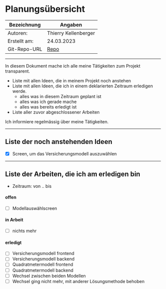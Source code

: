 # <Projekt> Planungsübersicht

| Bezeichnung    | Angaben        |
| -------------- | ---------------|
| Autoren:       |Thierry Kellenberger|
| Erstellt am:   |24.03.2023  |
| Git-Repo-URL   | [Repo](https://github.com/DreamCat04/Versicherungsrechner_TK) |

---

In diesem Dokument mache ich alle meine Tätigkeiten zum Projekt transparent.

* Liste mit allen Ideen, die in meinem Projekt noch anstehen
* Liste mit allen Ideen, die ich in einem deklarierten Zeitraum erledigen werde.
   * alles was in diesem Zeitraum geplant ist
   * alles was ich gerade mache
   * alles was bereits erledigt ist
* Liste aller zuvor abgeschlossener Arbeiten
   
Ich informiere regelmässig über meine Tätigkeiten.

   
---

## Liste der noch anstehenden Ideen

* [x] Screen, um das Versicherungsmodell auszuwählen

---

## Liste der Arbeiten, die ich am erledigen bin

* Zeitraum: von .. bis

#### offen

* [ ] Modellauswählscreen

#### in Arbeit

* [ ] nichts mehr

#### erledigt

* [ ] Versicherungsmodell frontend
* [ ] Versicherungsmodell backend
* [ ] Quadratmetermodell frontend
* [ ] Quadratmetermodell backend
* [ ] Wechsel zwischen beiden Modellen
* [ ] Wechsel ging nicht mehr, mit anderer Lösungsmethode behoben
